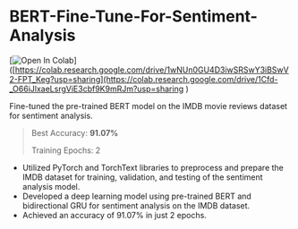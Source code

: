 # BERT-Fine-Tune-For-Sentiment-Analysis 
[![Open In Colab](https://colab.research.google.com/assets/colab-badge.svg)]([https://colab.research.google.com/drive/1wNUn0GU4D3iwSRSwY3iBSwV2-FPT_Keg?usp=sharing](https://colab.research.google.com/drive/1Cfd-_O66iJlxaeLsrgViE3cbf9K9mRJm?usp=sharing
)

Fine-tuned the pre-trained BERT model on the IMDB movie reviews dataset for sentiment analysis.

> Best Accuracy: **91.07%**
> 
> Training Epochs: 2

- Utilized PyTorch and TorchText libraries to preprocess and prepare the IMDB dataset for training, validation, and testing of the sentiment analysis model.
- Developed a deep learning model using pre-trained BERT and bidirectional GRU for sentiment analysis on the IMDB dataset.
- Achieved an accuracy of 91.07% in just 2 epochs.
